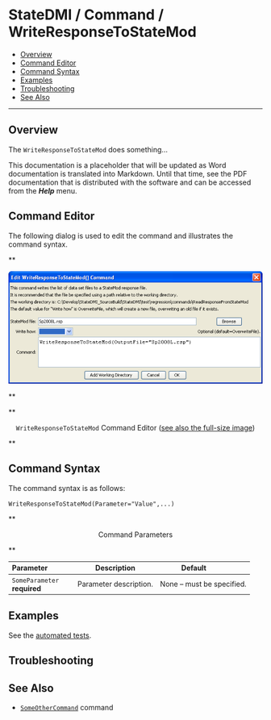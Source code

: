 # StateDMI / Command / WriteResponseToStateMod #

* [Overview](#overview)
* [Command Editor](#command-editor)
* [Command Syntax](#command-syntax)
* [Examples](#examples)
* [Troubleshooting](#troubleshooting)
* [See Also](#see-also)

-------------------------

## Overview ##

The `WriteResponseToStateMod` does something...

This documentation is a placeholder that will be updated as Word documentation is translated into Markdown.
Until that time, see the PDF documentation that is distributed with the software and can be accessed
from the ***Help*** menu.

## Command Editor ##

The following dialog is used to edit the command and illustrates the command syntax.

**<p style="text-align: center;">
![WriteResponseToStateMod](WriteResponseToStateMod.png)
</p>**

**<p style="text-align: center;">
`WriteResponseToStateMod` Command Editor (<a href="../WriteResponseToStateMod.png">see also the full-size image</a>)
</p>**

## Command Syntax ##

The command syntax is as follows:

```text
WriteResponseToStateMod(Parameter="Value",...)
```
**<p style="text-align: center;">
Command Parameters
</p>**

| **Parameter**&nbsp;&nbsp;&nbsp;&nbsp;&nbsp;&nbsp;&nbsp;&nbsp;&nbsp;&nbsp;&nbsp;&nbsp; | **Description** | **Default**&nbsp;&nbsp;&nbsp;&nbsp;&nbsp;&nbsp;&nbsp;&nbsp;&nbsp;&nbsp; |
| --------------|-----------------|----------------- |
|`SomeParameter`<br>**required**|Parameter description.|None – must be specified.|

## Examples ##

See the [automated tests](https://github.com/OpenCDSS/cdss-app-statedmi-test/tree/master/test/regression/commands/WriteResponseToStateMod).

## Troubleshooting ##

## See Also ##

* [`SomeOtherCommand`](../SomeOtherCommand/SomeOtherCommand) command
